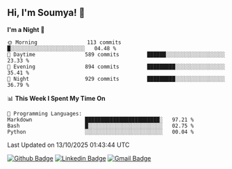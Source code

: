 ## Hi, I'm Soumya! 👋

<!--START_SECTION:waka-->
**I'm a Night 🦉** 

```text
🌞 Morning                113 commits         █░░░░░░░░░░░░░░░░░░░░░░░░   04.48 % 
🌆 Daytime                589 commits         ██████░░░░░░░░░░░░░░░░░░░   23.33 % 
🌃 Evening                894 commits         █████████░░░░░░░░░░░░░░░░   35.41 % 
🌙 Night                  929 commits         █████████░░░░░░░░░░░░░░░░   36.79 % 
```


📊 **This Week I Spent My Time On** 

```text
💬 Programming Languages: 
Markdown                 ████████████████████████░   97.21 % 
Bash                     █░░░░░░░░░░░░░░░░░░░░░░░░   02.75 % 
Python                   ░░░░░░░░░░░░░░░░░░░░░░░░░   00.04 % 
```


 Last Updated on 13/10/2025 01:43:44 UTC
<!--END_SECTION:waka-->

[![Github Badge](https://img.shields.io/badge/-rubyruins-grey?style=for-the-badge&logo=github&logoColor=white&link=https://github.com/rubyruins/)](https://www.github.com/rubyruins/) 
[![Linkedin Badge](https://img.shields.io/badge/-Soumya%20Parekh-0072b1?style=for-the-badge&logo=Linkedin&logoColor=white&link=https://www.linkedin.com/in/Soumya-Parekh/)](https://www.linkedin.com/in/Soumya-Parekh/) 
[![Gmail Badge](https://img.shields.io/badge/-soumyaparekh.me@gmail.com-c14438?style=for-the-badge&logo=Gmail&logoColor=white&link=mailto:soumyaparekh.me@gmail.com)](mailto:soumyaparekh.me@gmail.com) 
